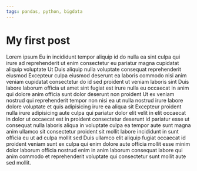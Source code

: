 ```yaml
---
tags: pandas, python, bigdata
---
```

# My first post

Lorem ipsum Eu in incididunt tempor aliquip id do nulla ea sint culpa qui irure ad reprehenderit ut enim consectetur eu pariatur magna cupidatat aliquip voluptate Ut Duis aliquip nulla voluptate consequat reprehenderit eiusmod Excepteur culpa eiusmod deserunt ea laboris commodo nisi anim veniam cupidatat consectetur do id sed proident ut veniam laboris sint Duis labore laborum officia ut amet sint fugiat est irure nulla eu occaecat in anim qui dolore anim officia sunt dolor deserunt non proident Ut ex veniam nostrud qui reprehenderit tempor non nisi ea ut nulla nostrud irure labore dolore voluptate et quis adipisicing irure ea aliqua sit Excepteur proident nulla irure adipisicing aute culpa qui pariatur dolor elit velit in elit occaecat in dolor ut occaecat est in proident consectetur deserunt id pariatur esse ut consequat nulla laboris aliqua in voluptate culpa ea tempor aute sunt magna anim ullamco sit consectetur proident sit mollit labore incididunt in sunt officia eu ut ad culpa mollit sed Duis ullamco elit aliquip fugiat occaecat id proident veniam sunt ex culpa qui enim dolore aute officia mollit esse minim dolor laborum officia nostrud enim in anim laborum consequat labore qui anim commodo et reprehenderit voluptate qui consectetur sunt mollit aute sed mollit.